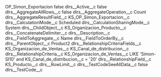 <?xml version="1.0" encoding="UTF-8"?>
<CustomMetadata xmlns="http://soap.sforce.com/2006/04/metadata" xmlns:xsi="http://www.w3.org/2001/XMLSchema-instance" xmlns:xsd="http://www.w3.org/2001/XMLSchema">
    <label>OP_Simon_Exportacion</label>
    <protected>false</protected>
    <values>
        <field>dlrs__Active__c</field>
        <value xsi:type="xsd:boolean">false</value>
    </values>
    <values>
        <field>dlrs__AggregateAllRows__c</field>
        <value xsi:type="xsd:boolean">false</value>
    </values>
    <values>
        <field>dlrs__AggregateOperation__c</field>
        <value xsi:type="xsd:string">Count</value>
    </values>
    <values>
        <field>dlrs__AggregateResultField__c</field>
        <value xsi:type="xsd:string">KS_OP_Simon_Exportacion__c</value>
    </values>
    <values>
        <field>dlrs__CalculationMode__c</field>
        <value xsi:type="xsd:string">Scheduled</value>
    </values>
    <values>
        <field>dlrs__CalculationSharingMode__c</field>
        <value xsi:type="xsd:string">System</value>
    </values>
    <values>
        <field>dlrs__ChildObject__c</field>
        <value xsi:type="xsd:string">KS_Organizacion_Producto__c</value>
    </values>
    <values>
        <field>dlrs__ConcatenateDelimiter__c</field>
        <value xsi:nil="true"/>
    </values>
    <values>
        <field>dlrs__Description__c</field>
        <value xsi:nil="true"/>
    </values>
    <values>
        <field>dlrs__FieldToAggregate__c</field>
        <value xsi:type="xsd:string">Name</value>
    </values>
    <values>
        <field>dlrs__FieldToOrderBy__c</field>
        <value xsi:nil="true"/>
    </values>
    <values>
        <field>dlrs__ParentObject__c</field>
        <value xsi:type="xsd:string">Product2</value>
    </values>
    <values>
        <field>dlrs__RelationshipCriteriaFields__c</field>
        <value xsi:type="xsd:string">KS_Organizacion_de_Ventas__c
KS_Canal_de_distribucion__c</value>
    </values>
    <values>
        <field>dlrs__RelationshipCriteria__c</field>
        <value xsi:type="xsd:string">KS_Organizacion_de_Ventas__c LIKE &apos;Simon-SI10&apos; and KS_Canal_de_distribucion__c = &apos;20&apos;</value>
    </values>
    <values>
        <field>dlrs__RelationshipField__c</field>
        <value xsi:type="xsd:string">KS_Producto__c</value>
    </values>
    <values>
        <field>dlrs__RowLimit__c</field>
        <value xsi:nil="true"/>
    </values>
    <values>
        <field>dlrs__TestCodeSeeAllData__c</field>
        <value xsi:type="xsd:boolean">false</value>
    </values>
    <values>
        <field>dlrs__TestCode__c</field>
        <value xsi:nil="true"/>
    </values>
</CustomMetadata>
